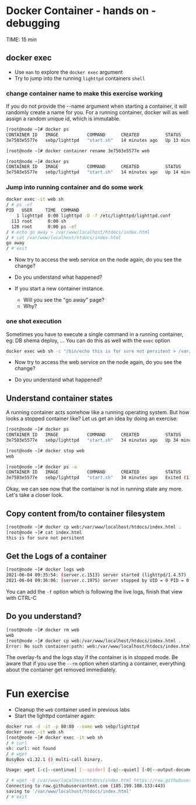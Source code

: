 # Docker Container - hands on - debugging
TIME: 15 min

## docker exec
* Use `man` to explore the `docker exec` argument
* Try to jump into the running `lighttpd` containers `shell`

### change container name to make this exercise working
If you do not provide the --name argument when starting a container, it will randomly create a name for you.
For a running container, docker will as well assign a random unique id, which is immutable.
```bash
[root@node ~]# docker ps
CONTAINER ID   IMAGE           COMMAND      CREATED          STATUS          PORTS                               NAMES
3e7503e5577e   sebp/lighttpd   "start.sh"   14 minutes ago   Up 13 minutes   0.0.0.0:80->80/tcp, :::80->80/tcp   nice_swanson

[root@node ~]# docker container rename 3e7503e5577e web

[root@node ~]# docker ps
CONTAINER ID   IMAGE           COMMAND      CREATED          STATUS          PORTS                               NAMES
3e7503e5577e   sebp/lighttpd   "start.sh"   14 minutes ago   Up 14 minutes   0.0.0.0:80->80/tcp, :::80->80/tcp   web
```


### Jump into running container and do some work
```bash
docker exec -it web sh
/ # ps -ef
PID   USER     TIME  COMMAND
    1 lighttpd  0:00 lighttpd -D -f /etc/lighttpd/lighttpd.conf
  113 root      0:00 sh
  120 root      0:00 ps -ef
/ # echo go away > /var/www/localhost/htdocs/index.html
/ # cat /var/www/localhost/htdocs/index.html
go away
/ # exit
```

* Now try to access the web service on the node again, do you see the change?

* Do you understand what happened?

* If you start a new container instance.
	* Will you see the "go away" page?
	* Why?

### one shot execution
Sometimes you have to execute a single command in a running container, eg: DB shema deploy, ...
You can do this as well with the `exec` option
```bash
docker exec web sh -c "/bin/echo this is for sure not persitent > /var/www/localhost/htdocs/index.html"
```

* Now try to access the web service on the node again, do you see the change?

* Do you understand what happened?

## Understand container states
A running container acts somehow like a running operating system. But how looks a stopped container like?
Let us get an idea by doing an exercise:

```bash
[root@node ~]# docker ps
CONTAINER ID   IMAGE           COMMAND      CREATED          STATUS          PORTS                               NAMES
3e7503e5577e   sebp/lighttpd   "start.sh"   34 minutes ago   Up 34 minutes   0.0.0.0:80->80/tcp, :::80->80/tcp   web

[root@node ~]# docker stop web
web

[root@node ~]# docker ps -a
CONTAINER ID   IMAGE           COMMAND      CREATED          STATUS                      PORTS     NAMES
3e7503e5577e   sebp/lighttpd   "start.sh"   34 minutes ago   Exited (1) 25 seconds ago             web
```
Okay, we can see now that the container is not in running state any more.
Let's take a closer look.

## Copy content from/to container filesystem
```bash
[root@node ~]# docker cp web:/var/www/localhost/htdocs/index.html .
[root@node ~]# cat index.html 
this is for sure not persitent
```
## Get the Logs of a container
```bash
[root@node ~]# docker logs web
2021-06-04 09:35:54: (server.c.1513) server started (lighttpd/1.4.57)
2021-06-04 09:36:06: (server.c.1975) server stopped by UID = 0 PID = 0
```
You can add the `-f` option which is following the live logs, finish that view with CTRL-C

## Do you understand?
```bash
[root@node ~]# docker rm web
web
[root@node ~]# docker cp web:/var/www/localhost/htdocs/index.html .
Error: No such container:path: web:/var/www/localhost/htdocs/index.html
```
The overlay-fs and the logs stay if the container is in stopped mode.
Be aware that if you use the `--rm` option when starting a container, everything about the container get removed immediately.

# Fun exercise
* Cleanup the `web` container used in previous labs
* Start the lighttpd container again:
```bash
docker run -d -it -p 80:80 --name web sebp/lighttpd
docker exec -it web sh
[root@node ~]# docker exec -it web sh
/ # curl
sh: curl: not found
/ # wget
BusyBox v1.32.1 () multi-call binary.

Usage: wget [-c|--continue] [--spider] [-q|--quiet] [-O|--output-document FILE]

/ # wget -O /var/www/localhost/htdocs/index.html https://raw.githubusercontent.com/Metroxe/one-html-page-challenge/master/entries/ascii-cam.html
Connecting to raw.githubusercontent.com (185.199.108.133:443)
saving to '/var/www/localhost/htdocs/index.html'
/ # exit

```

<!--stackedit_data:
eyJoaXN0b3J5IjpbNDIyMjQ0MDkzLC0xODU5ODQyMTUsLTU1NT
I5NTMzNiwtMTkwODgzODY5Ml19
-->